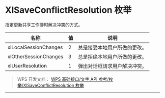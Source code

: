 # XlSaveConflictResolution 枚举

指定更新共享工作簿时解决冲突的方式。

| 名称                  | 值  | 说明                         |
|-----------------------|-----|------------------------------|
| xlLocalSessionChanges | 2   | 总是接受本地用户所做的更改。 |
| xlOtherSessionChanges | 3   | 总是拒绝本地用户所做的更改。 |
| xlUserResolution      | 1   | 弹出对话框请求用户解决冲突。 |

> WPS 开发文档： [WPS 基础接口/文字 API 参考/枚举/XlSaveConflictResolution 枚举](https://qn.cache.wpscdn.cn/encs/doc/office_v19/topics/WPS%20%E5%9F%BA%E7%A1%80%E6%8E%A5%E5%8F%A3/%E6%96%87%E5%AD%97%20API%20%E5%8F%82%E8%80%83/%E6%9E%9A%E4%B8%BE/XlSaveConflictResolution%20%E6%9E%9A%E4%B8%BE.html)

------------------------------------------------------------------------
